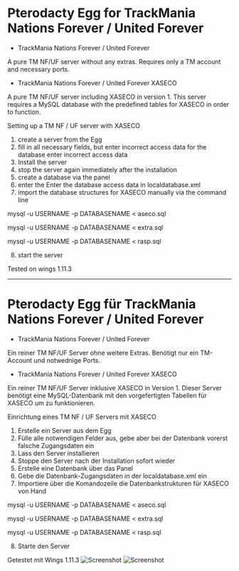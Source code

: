 # Pterodacty Egg for TrackMania Nations Forever / United Forever

- TrackMania Nations Forever / United Forever

A pure TM NF/UF server without any extras.
Requires only a TM account and necessary ports.

- TrackMania Nations Forever / United Forever XASECO

A pure TM NF/UF server including XASECO in version 1.
This server requires a MySQL database with the predefined tables for XASECO in order to function.

Setting up a TM NF / UF server with XASECO

1. create a server from the Egg
2. fill in all necessary fields, but enter incorrect access data for the database enter incorrect access data
3. Install the server
4. stop the server again immediately after the installation
5. create a database via the panel
6. enter the Enter the database access data in localdatabase.xml
7. import the database structures for XASECO manually via the command line

mysql -u USERNAME -p DATABASENAME < aseco.sql

mysql -u USERNAME -p DATABASENAME < extra.sql

mysql -u USERNAME -p DATABASENAME < rasp.sql


8. start the server


Tested on wings 1.11.3
________________________________________________

# Pterodacty Egg für TrackMania Nations Forever / United Forever

- TrackMania Nations Forever / United Forever

Ein reiner TM NF/UF Server ohne weitere Extras.
Benötigt nur ein TM-Account und notwednige Ports.

- TrackMania Nations Forever / United Forever XASECO

Ein reiner TM NF/UF Server inklusive XASECO in Version 1.
Dieser Server benötigt eine MySQL-Datenbank mit den vorgefertigten Tabellen für XASECO um zu funktionieren.

Einrichtung eines TM NF / UF Servers mit XASECO


1. Erstelle ein Server aus dem Egg
2. Fülle alle notwendigen Felder aus, gebe aber bei der Datenbank vorerst falsche Zugangsdaten ein
3. Lass den Server installieren
4. Stoppe den Server nach der Installation sofort wieder
5. Erstelle eine Datenbank über das Panel
6. Gebe die Datenbank-Zugangsdaten in der localdatabase.xml ein
7. Importiere über die Komandozeile die Datenbankstrukturen für XASECO von Hand

mysql -u USERNAME -p DATABASENAME < aseco.sql

mysql -u USERNAME -p DATABASENAME < extra.sql

mysql -u USERNAME -p DATABASENAME < rasp.sql


8. Starte den Server



Getestet mit Wings 1.11.3
![Screenshot](https://hoerli.net/wp-content/uploads/2023/04/TrackMania-Nations-Forever.png)
![Screenshot](https://hoerli.net/wp-content/uploads/2023/11/Pterodactyl-TrackMania-Nations-United-Forever-Egg-xaseco.png)

